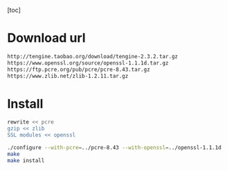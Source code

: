 [toc]
# Download url
```bash
http://tengine.taobao.org/download/tengine-2.3.2.tar.gz
https://www.openssl.org/source/openssl-1.1.1d.tar.gz
https://ftp.pcre.org/pub/pcre/pcre-8.43.tar.gz
https://www.zlib.net/zlib-1.2.11.tar.gz
```

# Install 
```bash
rewrite << pcre
gzip << zlib
SSL modules << openssl
```

```bash
./configure --with-pcre=../pcre-8.43 --with-openssl=../openssl-1.1.1d  --with-zlib=../zlib-1.2.11
make
make install
```
